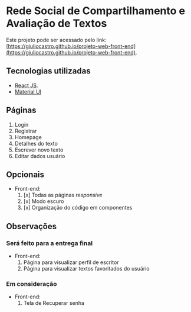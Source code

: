# Rede Social de Compartilhamento e Avaliação de Textos

Este projeto pode ser acessado pelo link: [https://giuliocastro.github.io/projeto-web-front-end](https://giuliocastro.github.io/projeto-web-front-end).

## Tecnologias utilizadas

- [React JS](https://reactjs.org/).
- [Material UI](https://mui.com/)

## Páginas

  1. Login
  1. Registrar
  1. Homepage
  1. Detalhes do texto
  1. Escrever novo texto
  1. Editar dados usuário

## Opcionais

- Front-end:
  1. [x] Todas as páginas _responsive_
  1. [x] Modo escuro
  1. [x] Organização do código em componentes

## Observações

### Será feito para a entrega final

- Front-end:
  1. Página para visualizar perfil de escritor
  1. Página para visualizar textos favoritados do usuário
  
### Em consideração

- Front-end:
  1. Tela de Recuperar senha 